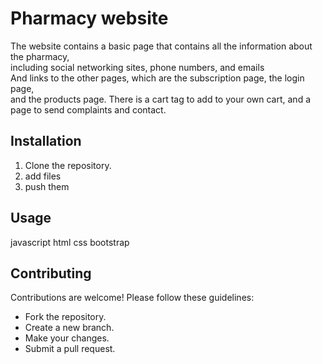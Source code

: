 # Pharmacy website
The website contains a basic page that contains all the information about the pharmacy,<br> including social networking sites, phone numbers, and emails <br>
And links to the other pages, which are the subscription page, the login page,<br> and the products page. There is a cart tag to add to your own cart, and a page to send complaints and contact.
## Installation
1. Clone the repository.
2. add files
3. push them 
## Usage
javascript
html
css
bootstrap
## Contributing

Contributions are welcome! Please follow these guidelines:

- Fork the repository.
- Create a new branch.
- Make your changes.
- Submit a pull request.
